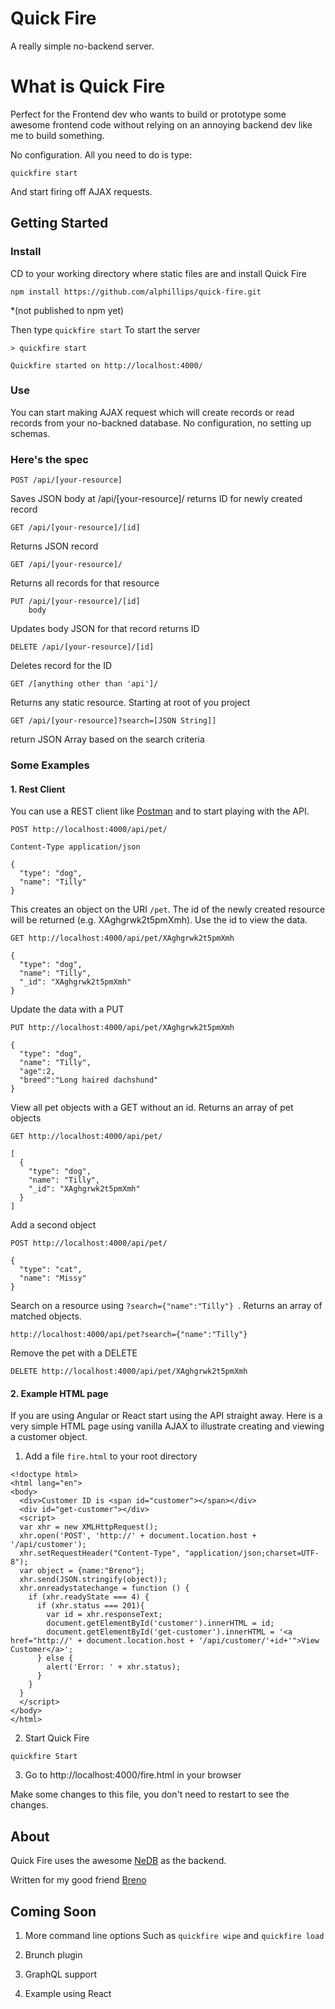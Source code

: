 # Quick Fire

A really simple no-backend server.

# What is Quick Fire

Perfect for the Frontend dev who wants to build or prototype some awesome frontend code without relying on an annoying backend dev like me to build something.

No configuration. All you need to do is type:
```
quickfire start
```
And start firing off AJAX requests.

## Getting Started

### Install

CD to your working directory where static files are and install Quick Fire

```
npm install https://github.com/alphillips/quick-fire.git
```
\*(not published to npm yet)

Then type `quickfire start` To start the server
```
> quickfire start

Quickfire started on http://localhost:4000/

```


### Use
You can start making AJAX request which will create records or read records from your no-backned database.
No configuration, no setting up schemas.

### Here's the spec

```
POST /api/[your-resource]   
```   
   Saves JSON body at /api/[your-resource]/
   returns ID for newly created record

```
GET /api/[your-resource]/[id]
```
   Returns JSON record

```
GET /api/[your-resource]/
```
  Returns all records for that resource

```
PUT /api/[your-resource]/[id]
    body
```
   Updates body JSON for that record
   returns ID

```
DELETE /api/[your-resource]/[id]
```
   Deletes record for the ID

```
GET /[anything other than 'api']/
```
Returns any static resource. Starting at root of you project

```
GET /api/[your-resource]?search=[JSON String]]
```
return JSON Array based on the search criteria

### Some Examples

#### 1. Rest Client
You can use a REST client like [Postman](https://www.getpostman.com/) and to start playing with the API.

```
POST http://localhost:4000/api/pet/

Content-Type application/json

{
  "type": "dog",
  "name": "Tilly"
}
```
This creates an object on the URI `/pet`. The id of the newly created resource will be returned (e.g. XAghgrwk2t5pmXmh). Use the id to view the data.

```
GET http://localhost:4000/api/pet/XAghgrwk2t5pmXmh
```

```
{
  "type": "dog",
  "name": "Tilly",
  "_id": "XAghgrwk2t5pmXmh"
}
```

Update the data with a PUT

```
PUT http://localhost:4000/api/pet/XAghgrwk2t5pmXmh

{
  "type": "dog",
  "name": "Tilly",
  "age":2,
  "breed":"Long haired dachshund"
}
```

View all pet objects with a GET without an id. Returns an array of pet objects

```
GET http://localhost:4000/api/pet/
```

```
[
  {
    "type": "dog",
    "name": "Tilly",
    "_id": "XAghgrwk2t5pmXmh"
  }
]
```

Add a second object
```
POST http://localhost:4000/api/pet/

{
  "type": "cat",
  "name": "Missy"
}
```


Search on a resource using `?search={"name":"Tilly"} `. Returns an array of matched objects.
```
http://localhost:4000/api/pet?search={"name":"Tilly"}
```

Remove the pet with a DELETE

```
DELETE http://localhost:4000/api/pet/XAghgrwk2t5pmXmh
```




#### 2. Example HTML page

If you are using Angular or React start using the API straight away.
Here is a very simple HTML page using vanilla AJAX to illustrate creating and viewing a customer object.

1. Add a file `fire.html` to your root directory
```
<!doctype html>
<html lang="en">
<body>
  <div>Customer ID is <span id="customer"></span></div>
  <div id="get-customer"></div>
  <script>
  var xhr = new XMLHttpRequest();
  xhr.open('POST', 'http://' + document.location.host + '/api/customer');
  xhr.setRequestHeader("Content-Type", "application/json;charset=UTF-8");
  var object = {name:"Breno"};
  xhr.send(JSON.stringify(object));
  xhr.onreadystatechange = function () {
    if (xhr.readyState === 4) {
      if (xhr.status === 201){
        var id = xhr.responseText;
        document.getElementById('customer').innerHTML = id;
        document.getElementById('get-customer').innerHTML = '<a href="http://' + document.location.host + '/api/customer/'+id+'">View Customer</a>';
      } else {
        alert('Error: ' + xhr.status);
      }
    }
  }
  </script>
</body>
</html>
```

2. Start Quick Fire
```
quickfire Start
```

3. Go to http://localhost:4000/fire.html in your browser

Make some changes to this file, you don't need to restart to see the changes.




## About
Quick Fire uses the awesome [NeDB](https://github.com/louischatriot/nedb) as the backend.

Written for my good friend [Breno](https://github.com/brenopittoli)

## Coming Soon

1. More command line options
   Such as `quickfire wipe` and `quickfire load`


2. Brunch plugin


3. GraphQL support


4. Example using React
